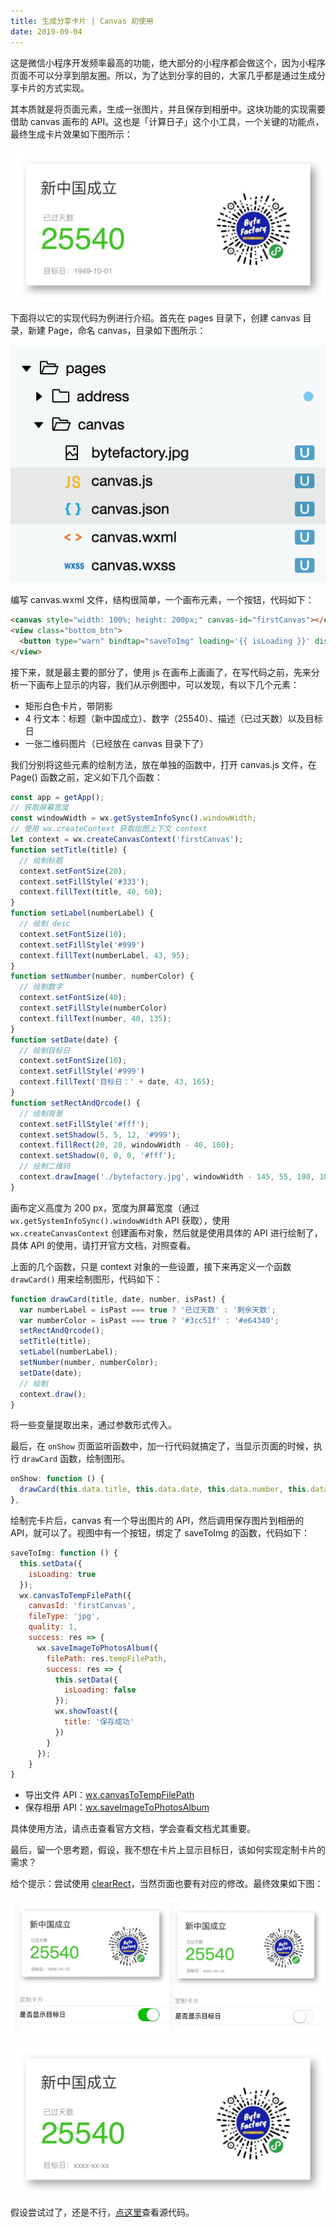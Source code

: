 ```yaml
---
title: 生成分享卡片 | Canvas 初使用
date: 2019-09-04
---
```


这是微信小程序开发频率最高的功能，绝大部分的小程序都会做这个，因为小程序页面不可以分享到朋友圈。所以，为了达到分享的目的，大家几乎都是通过生成分享卡片的方式实现。

其本质就是将页面元素，生成一张图片，并且保存到相册中。这块功能的实现需要借助 canvas 画布的 API。这也是「计算日子」这个小工具，一个关键的功能点，最终生成卡片效果如下图所示：

![](/image/collections/miniprogram/IMG_3386.JPG)

下面将以它的实现代码为例进行介绍。首先在 pages 目录下，创建 canvas 目录，新建 Page，命名 canvas，目录如下图所示：

![](/image/collections/miniprogram/2019-09-04-13-36-06.png)

编写 canvas.wxml 文件，结构很简单，一个画布元素，一个按钮，代码如下：

```html
<canvas style="width: 100%; height: 200px;" canvas-id="firstCanvas"></canvas>
<view class="bottom_btn">
  <button type="warn" bindtap="saveToImg" loading='{{ isLoading }}' disabled='{{ isDisable }}'>保存卡片</button>
</view>
```

接下来，就是最主要的部分了，使用 js 在画布上画画了，在写代码之前，先来分析一下画布上显示的内容，我们从示例图中，可以发现，有以下几个元素：

- 矩形白色卡片，带阴影
- 4 行文本：标题（新中国成立）、数字（25540）、描述（已过天数）以及目标日
- 一张二维码图片（已经放在 canvas 目录下了）

我们分别将这些元素的绘制方法，放在单独的函数中，打开 canvas.js 文件，在 Page() 函数之前，定义如下几个函数：

```js
const app = getApp();
// 获取屏幕宽度
const windowWidth = wx.getSystemInfoSync().windowWidth;
// 使用 wx.createContext 获取绘图上下文 context
let context = wx.createCanvasContext('firstCanvas');
function setTitle(title) {
  // 绘制标题
  context.setFontSize(20);
  context.setFillStyle('#333');
  context.fillText(title, 40, 60);
}
function setLabel(numberLabel) {
  // 绘制 desc
  context.setFontSize(10);
  context.setFillStyle('#999')
  context.fillText(numberLabel, 43, 95);
}
function setNumber(number, numberColor) {
  // 绘制数字
  context.setFontSize(40);
  context.setFillStyle(numberColor)
  context.fillText(number, 40, 135);
}
function setDate(date) {
  // 绘制目标日
  context.setFontSize(10);
  context.setFillStyle('#999')
  context.fillText('目标日：' + date, 43, 165);
}
function setRectAndQrcode() {
  // 绘制背景
  context.setFillStyle('#fff');
  context.setShadow(5, 5, 12, '#999');
  context.fillRect(20, 20, windowWidth - 40, 160);
  context.setShadow(0, 0, 0, '#fff');
  // 绘制二维码
  context.drawImage('./bytefactory.jpg', windowWidth - 145, 55, 100, 100);
}
``` 

画布定义高度为 200 px，宽度为屏幕宽度（通过 `wx.getSystemInfoSync().windowWidth` API 获取），使用 `wx.createCanvasContext` 创建画布对象，然后就是使用具体的 API 进行绘制了，具体 API 的使用，请打开官方文档，对照查看。

上面的几个函数，只是 context 对象的一些设置，接下来再定义一个函数 `drawCard()` 用来绘制图形，代码如下：

```js
function drawCard(title, date, number, isPast) {
  var numberLabel = isPast === true ? '已过天数' : '剩余天数';
  var numberColor = isPast === true ? '#3cc51f' : '#e64340';
  setRectAndQrcode();
  setTitle(title);
  setLabel(numberLabel);
  setNumber(number, numberColor);
  setDate(date);
  // 绘制
  context.draw();
}
```

将一些变量提取出来，通过参数形式传入。

最后，在 `onShow` 页面监听函数中，加一行代码就搞定了，当显示页面的时候，执行 `drawCard` 函数，绘制图形。

```js
onShow: function () {
  drawCard(this.data.title, this.data.date, this.data.number, this.data.isPast);
},
```

绘制完卡片后，canvas 有一个导出图片的 API，然后调用保存图片到相册的 API，就可以了。视图中有一个按钮，绑定了 saveToImg 的函数，代码如下：

```js
saveToImg: function () {
  this.setData({
    isLoading: true
  });
  wx.canvasToTempFilePath({
    canvasId: 'firstCanvas',
    fileType: 'jpg',
    quality: 1,
    success: res => {
      wx.saveImageToPhotosAlbum({
        filePath: res.tempFilePath,
        success: res => {
          this.setData({
            isLoading: false
          });
          wx.showToast({
            title: '保存成功'
          })
        }
      });
    }
}
```

- 导出文件 API：[wx.canvasToTempFilePath](https://developers.weixin.qq.com/miniprogram/dev/api/canvas/wx.canvasToTempFilePath.html)
- 保存相册 API：[wx.saveImageToPhotosAlbum](https://developers.weixin.qq.com/miniprogram/dev/api/media/image/wx.saveImageToPhotosAlbum.html)

具体使用方法，请点击查看官方文档，学会查看文档尤其重要。

最后，留一个思考题，假设，我不想在卡片上显示目标日，该如何实现定制卡片的需求？

给个提示：尝试使用 [clearRect](https://developers.weixin.qq.com/miniprogram/dev/api/canvas/CanvasContext.clearRect.html)，当然页面也要有对应的修改。最终效果如下图：

![](/image/collections/miniprogram/2019-09-04-15-20-19.png)

![](/image/collections/miniprogram/IMG_3390.JPG)

假设尝试过了，还是不行，[点这里](https://github.com/pengloo53/miniprogram-demos)查看源代码。
